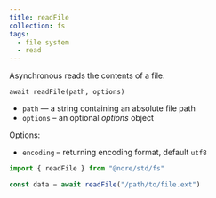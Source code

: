 ```yaml
---
title: readFile
collection: fs
tags:
  - file system
  - read
---
```


Asynchronous reads the contents of a file.

`await readFile(path, options)`

- `path` — a string containing an absolute file path
- `options` – an optional _options_ object

Options:

- `encoding` – returning encoding format, default `utf8`

```js
import { readFile } from "@nore/std/fs"

const data = await readFile("/path/to/file.ext")
```
